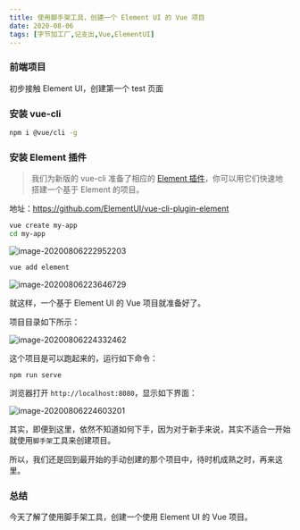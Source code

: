 ```yaml
---
title: 使用脚手架工具，创建一个 Element UI 的 Vue 项目
date: 2020-08-06
tags: [字节加工厂,记支出,Vue,ElementUI]
---
```


### 前端项目
初步接触 Element UI，创建第一个 test 页面

### 安装 vue-cli

```bash
npm i @vue/cli -g
```

### 安装 Element 插件

> 我们为新版的 vue-cli 准备了相应的 [Element 插件](https://github.com/ElementUI/vue-cli-plugin-element)，你可以用它们快速地搭建一个基于 Element 的项目。

地址：https://github.com/ElementUI/vue-cli-plugin-element

```bash
vue create my-app
cd my-app
```

![image-20200806222952203](./_image/image-20200806222952203.png)

```bash
vue add element
```

![image-20200806223646729](./_image/image-20200806223646729.png)

就这样，一个基于 Element UI 的 Vue 项目就准备好了。

项目目录如下所示：

![image-20200806224332462](./_image/image-20200806224332462.png)

这个项目是可以跑起来的，运行如下命令：

```
npm run serve
```

浏览器打开 `http://localhost:8080`，显示如下界面：

![image-20200806224603201](./_image/image-20200806224603201.png)

其实，即便到这里，依然不知道如何下手，因为对于新手来说，其实不适合一开始就使用`脚手架`工具来创建项目。

所以，我们还是回到最开始的手动创建的那个项目中，待时机成熟之时，再来这里。

### 总结

今天了解了使用脚手架工具，创建一个使用 Element UI 的 Vue 项目。